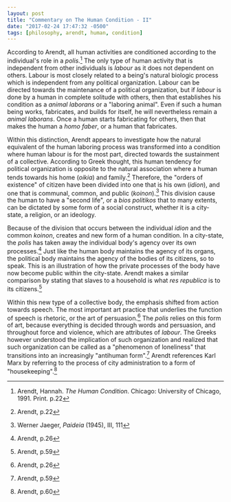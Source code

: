 ```yaml
---
layout: post
title: "Commentary on The Human Condition - II"
date: "2017-02-24 17:47:32 -0500"
tags: [philosophy, arendt, human, condition]
---
```

According to Arendt, all human activities are conditioned according to the individual's role in a *polis.*[^1] The only type of human activity that is independent from other individuals is *labour* as it does not dependent on others. Labour is most closely related to a being's natural biologic process which is independent from any political organization. Labour can be directed towards the maintenance of a political organization, but if *labour* is done by a human in complete solitude with others, then that establishes his condition as a *animal laborans* or a "laboring animal". Even if such a human being works, fabricates, and builds for itself, he will nevertheless remain a *animal laborans*. Once a human starts fabricating for others, then that makes the human a *homo faber*, or a human that fabricates.

Within this distinction, Arendt appears to investigate how the natural equivalent of the human laboring process was transformed into a condition where human labour is for the most part, directed towards the sustainment of a collective. According to Greek thought, this human tendency for political organization is opposite to the natural association where a human tends towards his home (*oikia*) and family.[^2] Therefore, the "orders of existence" of citizen have been divided into one that is his own (*idion*), and one that is communal, common, and public (*koinon*).[^3] This division cause the human to have a "second life", or a *bios politikos* that to many extents, can be dictated by some form of a social construct, whether it is a city-state, a religion, or an ideology.

Because of the division that occurs between the individual *idion* and the common *koinon*, creates and new form of a human condition. In a city-state, the *polis* has taken away the individual body's agency over its own processes.[^4] Just like the human body maintains the agency of its organs, the political body maintains the agency of the bodies of its citizens, so to speak. This is an illustration of how the private processes of the body have now become public within the city-state. Arendt makes a similar comparison by stating that slaves to a household is what *res republica* is to its citizens.[^5]  

Within this new type of a collective body, the emphasis shifted from action towards speech. The most important art practice that underlies the function of speech is rhetoric, or the art of persuasion.[^6] The *polis* relies on this form of art, because everything is decided through words and persuasion, and throughout force and violence, which are attributes of *labour*. The Greeks however understood the implication of such organization and realized that such organization can be called as a "phenomenon of loneliness" that transitions into an increasingly "antihuman form".[^7] Arendt references Karl Marx by referring to the process of city administration to a form of "housekeeping".[^8]

[^1]: Arendt, Hannah. *The Human Condition*. Chicago: University of Chicago, 1991. Print. p.22
[^2]: Arendt, p.22
[^3]: Werner Jaeger, *Paideia* (1945), III, 111
[^4]: Arendt, p.26
[^5]: Arendt, p.59
[^6]: Arendt, p.26
[^7]: Arendt, p.59
[^8]: Arendt, p.60
